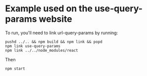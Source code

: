 # Example used on the use-query-params website

To run, you'll need to link url-query-params by running:

```
pushd ../.. && npm build && npm link && popd
npm link use-query-params
npm link ../../node_modules/react
```

Then

```
npm start
```
